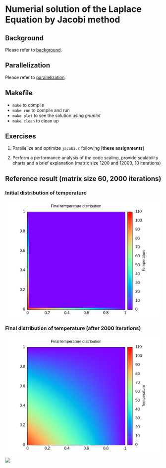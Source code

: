 # Numerial solution of the Laplace Equation by Jacobi method
## Background
Please refer to [background](./aux/background.md).

## Parallelization
Please refer to [parallelization](./aux/hints.md).

## Makefile
- `make` to compile
- `make run` to compile and run
- `make plot` to see the solution using *gnuplot*
- `make clean` to clean up


## Exercises
1. Parallelize and optimize `jacobi.c` following
   [**these assignments**]

2. Perform a performance analysis of the code scaling, provide
   scalability charts and a brief explanation (matrix size 1200 and
   12000, 10 iterations)


## Reference result (matrix size 60, 2000 iterations)
### Initial distribution of temperature

<img src="./aux/init.png" alt="Drawing" style="width: 500px;"/>

### Final distribution of temperature (after 2000 iterations)

<img src="./aux/result.png" alt="Drawing" style="width: 500px;"/>

![](./aux/animation.gif)
